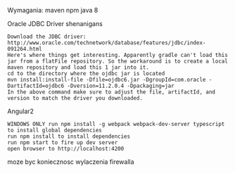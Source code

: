 Wymagania:
	maven
	npm
	java 8


Oracle JDBC Driver shenanigans

    Download the JDBC driver: http://www.oracle.com/technetwork/database/features/jdbc/index-091264.html
    Here's where things get interesting. Apparently gradle can't load this jar from a flatFile repository. So the workaround is to create a local maven repository and load this 1 jar into it.
    cd to the directory where the ojdbc jar is located
    mvn install:install-file -Dfile=ojdbc6.jar -DgroupId=com.oracle -DartifactId=ojdbc6 -Dversion=11.2.0.4 -Dpackaging=jar
    In the above command make sure to adjust the file, artifactId, and version to match the driver you downloaded.
	
Angular2

	WINDOWS ONLY run npm install -g webpack webpack-dev-server typescript to install global dependencies
	run npm install to install dependencies
	run npm start to fire up dev server
	open browser to http://localhost:4200
	
moze byc koniecznosc wylaczenia firewalla 
